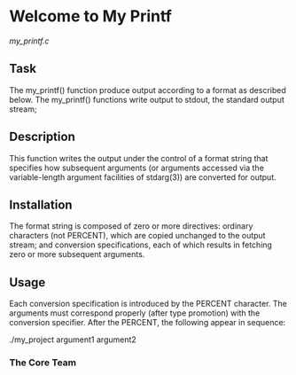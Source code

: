 # Welcome to My Printf
*my_printf.c*

## Task
The my_printf() function produce output according to a format as described below. The my_printf() functions write output to stdout, the standard output stream;

## Description
This function writes the output under the control of a format string that specifies how subsequent arguments (or arguments accessed via the variable-length argument facilities of stdarg(3)) are converted for output.

## Installation
The format string is composed of zero or more directives: ordinary characters (not PERCENT), which are copied unchanged to the output stream; and conversion specifications, each of which results in fetching zero or more subsequent arguments.

## Usage

Each conversion specification is introduced by the PERCENT character. The arguments must correspond properly (after type promotion) with the conversion specifier. After the PERCENT, the following appear in sequence:


./my_project argument1 argument2


### The Core Team
